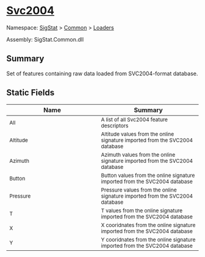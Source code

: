 # [Svc2004](./Svc2004.md)

Namespace: [SigStat]() > [Common](./../README.md) > [Loaders](./README.md)

Assembly: SigStat.Common.dll

## Summary
Set of features containing raw data loaded from SVC2004-format database.

## Static Fields

| Name<img width=475> | Summary<img width=475> | 
| --- | --- | 
| <sub>All</sub>| <sub>A list of all Svc2004 feature descriptors</sub>| <br>
| <sub>Altitude</sub>| <sub>Altitude values from the online signature imported from the SVC2004 database</sub>| <br>
| <sub>Azimuth</sub>| <sub>Azimuth values from the online signature imported from the SVC2004 database</sub>| <br>
| <sub>Button</sub>| <sub>Button values from the online signature imported from the SVC2004 database</sub>| <br>
| <sub>Pressure</sub>| <sub>Pressure values from the online signature imported from the SVC2004 database</sub>| <br>
| <sub>T</sub>| <sub>T values from the online signature imported from the SVC2004 database</sub>| <br>
| <sub>X</sub>| <sub>X cooridnates from the online signature imported from the SVC2004 database</sub>| <br>
| <sub>Y</sub>| <sub>Y cooridnates from the online signature imported from the SVC2004 database</sub>| <br>


